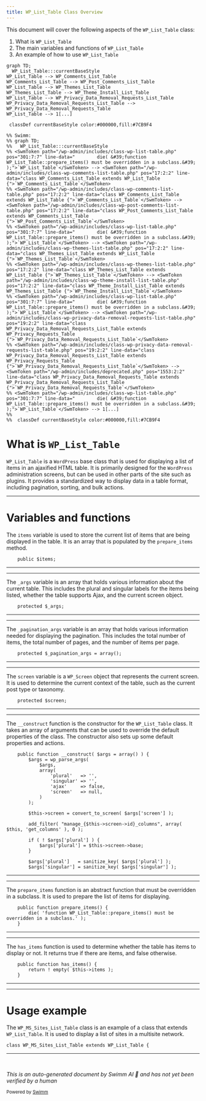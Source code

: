 ```yaml
---
title: WP_List_Table Class Overview
---
```

This document will cover the following aspects of the <SwmToken path="/wp-admin/includes/class-wp-list-table.php" pos="301:7:7" line-data="		die( &#39;function WP_List_Table::prepare_items() must be overridden in a subclass.&#39; );">`WP_List_Table`</SwmToken> class:

1. What is <SwmToken path="/wp-admin/includes/class-wp-list-table.php" pos="301:7:7" line-data="		die( &#39;function WP_List_Table::prepare_items() must be overridden in a subclass.&#39; );">`WP_List_Table`</SwmToken>
2. The main variables and functions of <SwmToken path="/wp-admin/includes/class-wp-list-table.php" pos="301:7:7" line-data="		die( &#39;function WP_List_Table::prepare_items() must be overridden in a subclass.&#39; );">`WP_List_Table`</SwmToken>
3. An example of how to use <SwmToken path="/wp-admin/includes/class-wp-list-table.php" pos="301:7:7" line-data="		die( &#39;function WP_List_Table::prepare_items() must be overridden in a subclass.&#39; );">`WP_List_Table`</SwmToken>

```mermaid
graph TD;
  WP_List_Table:::currentBaseStyle
WP_List_Table --> WP_Comments_List_Table
WP_Comments_List_Table --> WP_Post_Comments_List_Table
WP_List_Table --> WP_Themes_List_Table
WP_Themes_List_Table --> WP_Theme_Install_List_Table
WP_List_Table --> WP_Privacy_Data_Removal_Requests_List_Table
WP_Privacy_Data_Removal_Requests_List_Table --> WP_Privacy_Data_Removal_Requests_Table
WP_List_Table --> 1[...]

 classDef currentBaseStyle color:#000000,fill:#7CB9F4

%% Swimm:
%% graph TD;
%%   WP_List_Table:::currentBaseStyle
%% <SwmToken path="/wp-admin/includes/class-wp-list-table.php" pos="301:7:7" line-data="		die( &#39;function WP_List_Table::prepare_items() must be overridden in a subclass.&#39; );">`WP_List_Table`</SwmToken> --> <SwmToken path="/wp-admin/includes/class-wp-comments-list-table.php" pos="17:2:2" line-data="class WP_Comments_List_Table extends WP_List_Table {">`WP_Comments_List_Table`</SwmToken>
%% <SwmToken path="/wp-admin/includes/class-wp-comments-list-table.php" pos="17:2:2" line-data="class WP_Comments_List_Table extends WP_List_Table {">`WP_Comments_List_Table`</SwmToken> --> <SwmToken path="/wp-admin/includes/class-wp-post-comments-list-table.php" pos="17:2:2" line-data="class WP_Post_Comments_List_Table extends WP_Comments_List_Table {">`WP_Post_Comments_List_Table`</SwmToken>
%% <SwmToken path="/wp-admin/includes/class-wp-list-table.php" pos="301:7:7" line-data="		die( &#39;function WP_List_Table::prepare_items() must be overridden in a subclass.&#39; );">`WP_List_Table`</SwmToken> --> <SwmToken path="/wp-admin/includes/class-wp-themes-list-table.php" pos="17:2:2" line-data="class WP_Themes_List_Table extends WP_List_Table {">`WP_Themes_List_Table`</SwmToken>
%% <SwmToken path="/wp-admin/includes/class-wp-themes-list-table.php" pos="17:2:2" line-data="class WP_Themes_List_Table extends WP_List_Table {">`WP_Themes_List_Table`</SwmToken> --> <SwmToken path="/wp-admin/includes/class-wp-theme-install-list-table.php" pos="17:2:2" line-data="class WP_Theme_Install_List_Table extends WP_Themes_List_Table {">`WP_Theme_Install_List_Table`</SwmToken>
%% <SwmToken path="/wp-admin/includes/class-wp-list-table.php" pos="301:7:7" line-data="		die( &#39;function WP_List_Table::prepare_items() must be overridden in a subclass.&#39; );">`WP_List_Table`</SwmToken> --> <SwmToken path="/wp-admin/includes/class-wp-privacy-data-removal-requests-list-table.php" pos="19:2:2" line-data="class WP_Privacy_Data_Removal_Requests_List_Table extends WP_Privacy_Requests_Table {">`WP_Privacy_Data_Removal_Requests_List_Table`</SwmToken>
%% <SwmToken path="/wp-admin/includes/class-wp-privacy-data-removal-requests-list-table.php" pos="19:2:2" line-data="class WP_Privacy_Data_Removal_Requests_List_Table extends WP_Privacy_Requests_Table {">`WP_Privacy_Data_Removal_Requests_List_Table`</SwmToken> --> <SwmToken path="/wp-admin/includes/deprecated.php" pos="1553:2:2" line-data="class WP_Privacy_Data_Removal_Requests_Table extends WP_Privacy_Data_Removal_Requests_List_Table {">`WP_Privacy_Data_Removal_Requests_Table`</SwmToken>
%% <SwmToken path="/wp-admin/includes/class-wp-list-table.php" pos="301:7:7" line-data="		die( &#39;function WP_List_Table::prepare_items() must be overridden in a subclass.&#39; );">`WP_List_Table`</SwmToken> --> 1[...]
%% 
%%  classDef currentBaseStyle color:#000000,fill:#7CB9F4
```

# What is <SwmToken path="/wp-admin/includes/class-wp-list-table.php" pos="301:7:7" line-data="		die( &#39;function WP_List_Table::prepare_items() must be overridden in a subclass.&#39; );">`WP_List_Table`</SwmToken>

<SwmToken path="/wp-admin/includes/class-wp-list-table.php" pos="301:7:7" line-data="		die( &#39;function WP_List_Table::prepare_items() must be overridden in a subclass.&#39; );">`WP_List_Table`</SwmToken> is a <SwmToken path="/wp-admin/includes/class-wp-list-table.php" pos="5:6:6" line-data=" * @package WordPress">`WordPress`</SwmToken> base class that is used for displaying a list of items in an ajaxified HTML table. It is primarily designed for the <SwmToken path="/wp-admin/includes/class-wp-list-table.php" pos="5:6:6" line-data=" * @package WordPress">`WordPress`</SwmToken> administration screens, but can be used in other parts of the site such as plugins. It provides a standardized way to display data in a table format, including pagination, sorting, and bulk actions.

<SwmSnippet path="/wp-admin/includes/class-wp-list-table.php" line="24">

---

# Variables and functions

The <SwmToken path="/wp-admin/includes/class-wp-list-table.php" pos="24:4:4" line-data="	public $items;">`items`</SwmToken> variable is used to store the current list of items that are being displayed in the table. It is an array that is populated by the <SwmToken path="/wp-admin/includes/class-wp-list-table.php" pos="300:5:5" line-data="	public function prepare_items() {">`prepare_items`</SwmToken> method.

```hack
	public $items;
```

---

</SwmSnippet>

<SwmSnippet path="/wp-admin/includes/class-wp-list-table.php" line="32">

---

The <SwmToken path="/wp-admin/includes/class-wp-list-table.php" pos="32:4:4" line-data="	protected $_args;">`_args`</SwmToken> variable is an array that holds various information about the current table. This includes the plural and singular labels for the items being listed, whether the table supports Ajax, and the current screen object.

```hack
	protected $_args;
```

---

</SwmSnippet>

<SwmSnippet path="/wp-admin/includes/class-wp-list-table.php" line="40">

---

The <SwmToken path="/wp-admin/includes/class-wp-list-table.php" pos="40:4:4" line-data="	protected $_pagination_args = array();">`_pagination_args`</SwmToken> variable is an array that holds various information needed for displaying the pagination. This includes the total number of items, the total number of pages, and the number of items per page.

```hack
	protected $_pagination_args = array();
```

---

</SwmSnippet>

<SwmSnippet path="/wp-admin/includes/class-wp-list-table.php" line="48">

---

The <SwmToken path="/wp-admin/includes/class-wp-list-table.php" pos="48:4:4" line-data="	protected $screen;">`screen`</SwmToken> variable is a <SwmToken path="/wp-admin/includes/class-wp-screen.php" pos="16:4:4" line-data="final class WP_Screen {">`WP_Screen`</SwmToken> object that represents the current screen. It is used to determine the current context of the table, such as the current post type or taxonomy.

```hack
	protected $screen;
```

---

</SwmSnippet>

<SwmSnippet path="/wp-admin/includes/class-wp-list-table.php" line="138">

---

The <SwmToken path="/wp-admin/includes/class-wp-list-table.php" pos="138:5:5" line-data="	public function __construct( $args = array() ) {">`__construct`</SwmToken> function is the constructor for the <SwmToken path="/wp-admin/includes/class-wp-list-table.php" pos="301:7:7" line-data="		die( &#39;function WP_List_Table::prepare_items() must be overridden in a subclass.&#39; );">`WP_List_Table`</SwmToken> class. It takes an array of arguments that can be used to override the default properties of the class. The constructor also sets up some default properties and actions.

```hack
	public function __construct( $args = array() ) {
		$args = wp_parse_args(
			$args,
			array(
				'plural'   => '',
				'singular' => '',
				'ajax'     => false,
				'screen'   => null,
			)
		);

		$this->screen = convert_to_screen( $args['screen'] );

		add_filter( "manage_{$this->screen->id}_columns", array( $this, 'get_columns' ), 0 );

		if ( ! $args['plural'] ) {
			$args['plural'] = $this->screen->base;
		}

		$args['plural']   = sanitize_key( $args['plural'] );
		$args['singular'] = sanitize_key( $args['singular'] );
```

---

</SwmSnippet>

<SwmSnippet path="/wp-admin/includes/class-wp-list-table.php" line="300">

---

The <SwmToken path="/wp-admin/includes/class-wp-list-table.php" pos="300:5:5" line-data="	public function prepare_items() {">`prepare_items`</SwmToken> function is an abstract function that must be overridden in a subclass. It is used to prepare the list of items for displaying.

```hack
	public function prepare_items() {
		die( 'function WP_List_Table::prepare_items() must be overridden in a subclass.' );
	}
```

---

</SwmSnippet>

<SwmSnippet path="/wp-admin/includes/class-wp-list-table.php" line="362">

---

The <SwmToken path="/wp-admin/includes/class-wp-list-table.php" pos="362:5:5" line-data="	public function has_items() {">`has_items`</SwmToken> function is used to determine whether the table has items to display or not. It returns true if there are items, and false otherwise.

```hack
	public function has_items() {
		return ! empty( $this->items );
	}
```

---

</SwmSnippet>

<SwmSnippet path="/wp-admin/includes/class-wp-ms-sites-list-table.php" line="17">

---

# Usage example

The <SwmToken path="/wp-admin/includes/class-wp-ms-sites-list-table.php" pos="17:2:2" line-data="class WP_MS_Sites_List_Table extends WP_List_Table {">`WP_MS_Sites_List_Table`</SwmToken> class is an example of a class that extends <SwmToken path="/wp-admin/includes/class-wp-ms-sites-list-table.php" pos="17:6:6" line-data="class WP_MS_Sites_List_Table extends WP_List_Table {">`WP_List_Table`</SwmToken>. It is used to display a list of sites in a multisite network.

```hack
class WP_MS_Sites_List_Table extends WP_List_Table {
```

---

</SwmSnippet>

&nbsp;

*This is an auto-generated document by Swimm AI 🌊 and has not yet been verified by a human*

<SwmMeta version="3.0.0" repo-id="Z2l0aHViJTNBJTNBbXl3ZWJzaXRlZGVtbyUzQSUzQWdpbGFkbmF2b3Q=" repo-name="mywebsitedemo"><sup>Powered by [Swimm](https://app.swimm.io/)</sup></SwmMeta>
